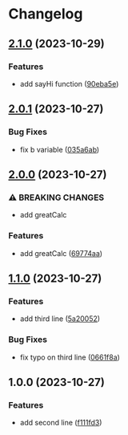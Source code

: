 # Changelog

## [2.1.0](https://github.com/abetomoki0420/release-please-demo/compare/v2.0.1...v2.1.0) (2023-10-29)


### Features

* add sayHi function ([90eba5e](https://github.com/abetomoki0420/release-please-demo/commit/90eba5e2a26e933658b2ca0625bab04a613f3215))

## [2.0.1](https://github.com/abetomoki0420/release-please-demo/compare/v2.0.0...v2.0.1) (2023-10-27)


### Bug Fixes

* fix b variable ([035a6ab](https://github.com/abetomoki0420/release-please-demo/commit/035a6ab8b4607b54a37b5858c9d054528a910bd3))

## [2.0.0](https://github.com/abetomoki0420/release-please-demo/compare/v1.1.0...v2.0.0) (2023-10-27)


### ⚠ BREAKING CHANGES

* add greatCalc

### Features

* add greatCalc ([69774aa](https://github.com/abetomoki0420/release-please-demo/commit/69774aaf2232645abad276ab8067833745dd2dfd))

## [1.1.0](https://github.com/abetomoki0420/release-please-demo/compare/v1.0.0...v1.1.0) (2023-10-27)


### Features

* add third line ([5a20052](https://github.com/abetomoki0420/release-please-demo/commit/5a20052df9398fc2f9aa2db344b2251299d461a9))


### Bug Fixes

* fix typo on third line ([0661f8a](https://github.com/abetomoki0420/release-please-demo/commit/0661f8a2385a33718064c305092645fc1dadd64f))

## 1.0.0 (2023-10-27)


### Features

* add second line ([f111fd3](https://github.com/abetomoki0420/release-please-demo/commit/f111fd32c1e5cc3a4799bea6bec338c671465e38))
